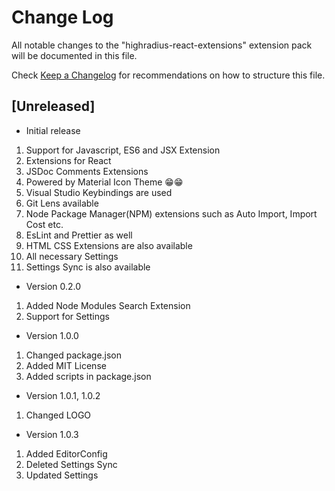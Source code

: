 # Change Log

All notable changes to the "highradius-react-extensions" extension pack will be documented in this file.

Check [Keep a Changelog](http://keepachangelog.com/) for recommendations on how to structure this file.

## [Unreleased]

- Initial release

1. Support for Javascript, ES6 and JSX Extension
2. Extensions for React
3. JSDoc Comments Extensions
4. Powered by Material Icon Theme 😁😁
5. Visual Studio Keybindings are used
6. Git Lens available
7. Node Package Manager(NPM) extensions such as Auto Import, Import Cost etc.
8. EsLint and Prettier as well
9. HTML CSS Extensions are also available
10. All necessary Settings
11. Settings Sync is also available

- Version 0.2.0

1. Added Node Modules Search Extension
2. Support for Settings

- Version 1.0.0

1. Changed package.json
2. Added MIT License
3. Added scripts in package.json

- Version 1.0.1, 1.0.2

1. Changed LOGO

- Version 1.0.3

1. Added EditorConfig
2. Deleted Settings Sync
3. Updated Settings
